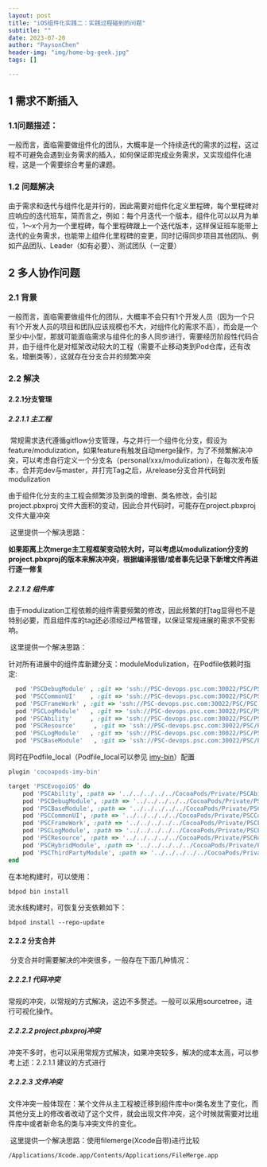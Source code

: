 ```yaml
---
layout: post
title: "iOS组件化实践二：实践过程碰到的问题"
subtitle: ""
date: 2023-07-20
author: "PaysonChen"
header-img: "img/home-bg-geek.jpg"
tags: []

---
```


## 1 需求不断插入

### 1.1问题描述：

​	一般而言，面临需要做组件化的团队，大概率是一个持续迭代的需求的过程，这过程不可避免会遇到业务需求的插入，如何保证即完成业务需求，又实现组件化进程，这是一个需要综合考量的课题。

### 1.2 问题解决

​	由于需求和迭代与组件化是并行的，因此需要对组件化定义里程碑，每个里程碑对应响应的迭代班车，简而言之，例如：每个月迭代一个版本，组件化可以以月为单位，1～x个月为一个里程碑，每个里程碑跟上一个迭代版本，这样保证班车能带上迭代的业务需求，也能带上组件化里程碑的变更，同时记得同步项目其他团队、例如产品团队、Leader（如有必要）、测试团队（一定要）

## 2 多人协作问题

### 2.1 背景

​	一般而言，面临需要做组件化的团队，大概率不会只有1个开发人员（因为一个只有1个开发人员的项目和团队应该规模也不大，对组件化的需求不高），而会是一个至少中小型，那就可能面临需求与组件化的多人同步进行，需要经历阶段性代码合并，由于组件化是对框架改动较大的工程（需要不止移动类到Pod仓库，还有改名，增删类等），这就存在分支合并的频繁冲突

### 2.2 解决

#### 2.2.1分支管理

##### 2.2.1.1 主工程

​	常规需求迭代遵循gitflow分支管理，与之并行一个组件化分支，假设为 feature/modulization，如果feature有触发自动merge操作，为了不频繁解决冲突，可以考虑自行定义一个分支名（personal/xxx/modulization），在每次发布版本，合并完dev与master，并打完Tag之后，从release分支合并代码到modulization

​	由于组件化分支的主工程会频繁涉及到类的增删、类名修改，会引起project.pbxproj 文件大面积的变动，因此合并代码时，可能存在project.pbxproj 文件大量冲突

​	这里提供一个解决思路：

​	**如果距离上次merge主工程框架变动较大时，可以考虑以modulization分支的project.pbxproj的版本来解决冲突，根据编译报错/或者事先记录下新增文件再进行逐一修复**

##### 2.2.1.2 组件库

​	由于modulization工程依赖的组件需要频繁的修改，因此频繁的打tag显得也不是特别必要，而且组件库的tag还必须经过严格管理，以保证常规进展的需求不受影响。

​	这里提供一个解决思路：

​	针对所有进展中的组件库新建分支：moduleModulization，在Podfile依赖时指定:

```ruby
  pod 'PSCDebugModule' , :git => 'ssh://PSC-devops.psc.com:30022/PSC/PSC-ios/Pods/Private/PSCDebugModule.git' , :configurations => ['Debug', 'DailyBuild', 'TFInner'], :branch => 'master'
  pod 'PSCCommonUI'    , :git => 'ssh://PSC-devops.psc.com:30022/PSC/PSC-ios/Pods/Private/PSCCommonUI.git', :branch => 'master'
  pod 'PSCFrameWork' , :git => 'ssh://PSC-devops.psc.com:30022/PSC/PSC-ios/Pods/Private/PSCFrameWork.git', :branch => 'master'
  pod 'PSCLogModule'   , :git => 'ssh://PSC-devops.psc.com:30022/PSC/PSC-ios/Pods/Private/PSCLogModule.git', :branch => 'master'
  pod 'PSCAbility'     , :git => 'ssh://PSC-devops.psc.com:30022/PSC/PSC-ios/Pods/Private/PSCAbility.git', :branch => 'master'
  pod 'PSCResource'     , :git => 'ssh://PSC-devops.psc.com:30022/PSC/PSC-ios/Pods/Private/PSCResource.git', :branch => 'master'
  pod 'PSCLogModule'   , :git => 'ssh://PSC-devops.psc.com:30022/PSC/PSC-ios/Pods/Private/PSCLogModule.git', :branch => 'master'
  pod 'PSCBaseModule'   , :git => 'ssh://PSC-devops.psc.com:30022/PSC/PSC-ios/Pods/Private/PSCBaseModule.git', :branch => 'master'
```

同时在Podfile_local（Podfile_local可以参见 [imy-bin](https://github.com/MeetYouDevs/cocoapods-imy-bin)）配置

```ruby
plugin 'cocoapods-imy-bin'

target 'PSCEvogoiOS' do
    pod 'PSCAbility', :path => '../../../../../CocoaPods/Private/PSCAbility'
    pod 'PSCDebugModule', :path => '../../../../../CocoaPods/Private/PSCDebugModule'
    pod 'PSCBaseModule', :path => '../../../../../CocoaPods/Private/PSCBaseModule'
    pod 'PSCCommonUI', :path => '../../../../../CocoaPods/Private/PSCCommonUI'
    pod 'PSCFrameWork', :path => '../../../../../CocoaPods/Private/PSCFrameWork'
    pod 'PSCLogModule', :path => '../../../../../CocoaPods/Private/PSCLogModule'
    pod 'PSCResource', :path => '../../../../../CocoaPods/Private/PSCResource'
    pod 'PSCHybridModule', :path => '../../../../../CocoaPods/Private/PSCHybridModule'
    pod 'PSCThirdPartyModule', :path => '../../../../../CocoaPods/Private/PSCThirdPartyModule'
end
```

在本地构建时，可以使用：

```shell
bdpod bin install
```

流水线构建时，可恢复分支依赖如下：

```shell
bdpod install --repo-update
```

#### 2.2.2 分支合并

​	分支合并时需要解决的冲突很多，一般存在下面几种情况：

##### 2.2.2.1 代码冲突

​	常规的冲突，以常规的方式解决，这边不多赘述。一般可以采用sourcetree，进行可视化操作。

##### 2.2.2.2 project.pbxproj冲突

​	冲突不多时，也可以采用常规方式解决，如果冲突较多，解决的成本太高，可以参考上述：2.2.1.1 建议的方式进行

##### 2.2.2.3 文件冲突

​	文件冲突一般体现在：某个文件从主工程被迁移到组件库中or类名发生了变化，而其他分支上的修改者改动了这个文件，就会出现文件冲突，这个时候就需要对比组件库中或者新命名的类与冲突文件的变化。

​	这里提供一个解决思路：使用filemerge(Xcode自带)进行比较

```
/Applications/Xcode.app/Contents/Applications/FileMerge.app
```



